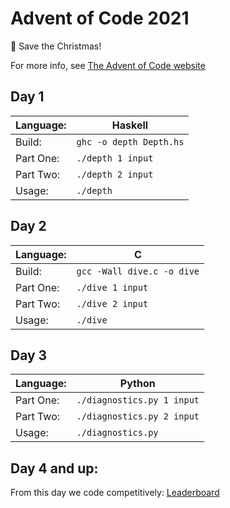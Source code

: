 Advent of Code 2021
===================

&#127876; Save the Christmas!

For more info, see [The Advent of Code website](https://adventofcode.com/)

## Day 1
| Language: | Haskell                    |
| --------- | -------------------------- |
| Build:    | `ghc -o depth Depth.hs`    |
| Part One: | `./depth 1 input`          |
| Part Two: | `./depth 2 input`          |
| Usage:    | `./depth`                  |

## Day 2
| Language: | C                          |
| --------- | -------------------------- |
| Build:    | `gcc -Wall dive.c -o dive` |
| Part One: | `./dive 1 input`           |
| Part Two: | `./dive 2 input`           |
| Usage:    | `./dive`                   |

## Day 3
| Language: | Python                     |
| --------- | -------------------------- |
| Part One: | `./diagnostics.py 1 input` |
| Part Two: | `./diagnostics.py 2 input` |
| Usage:    | `./diagnostics.py`         |

## Day 4 and up:
From this day we code competitively: [Leaderboard](https://martinjanu.eu/aoc/)
